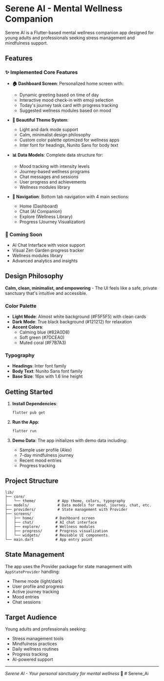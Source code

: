 # Serene AI - Mental Wellness Companion

Serene AI is a Flutter-based mental wellness companion app designed for young adults and professionals seeking stress management and mindfulness support.

## Features

### ✨ Implemented Core Features

- **🏠 Dashboard Screen**: Personalized home screen with:
  - Dynamic greeting based on time of day
  - Interactive mood check-in with emoji selection
  - Today's journey task card with progress tracking
  - Suggested wellness modules based on mood

- **🎨 Beautiful Theme System**: 
  - Light and dark mode support
  - Calm, minimalist design philosophy
  - Custom color palette optimized for wellness apps
  - Inter font for headings, Nunito Sans for body text

- **📊 Data Models**: Complete data structure for:
  - Mood tracking with intensity levels
  - Journey-based wellness programs
  - Chat messages and sessions
  - User progress and achievements
  - Wellness modules library

- **📱 Navigation**: Bottom tab navigation with 4 main sections:
  - Home (Dashboard)
  - Chat (AI Companion)
  - Explore (Wellness Library)
  - Progress (Journey Visualization)

### 🚧 Coming Soon

- AI Chat Interface with voice support
- Visual Zen Garden progress tracker
- Wellness modules library
- Advanced analytics and insights

## Design Philosophy

**Calm, clean, minimalist, and empowering** - The UI feels like a safe, private sanctuary that's intuitive and accessible.

### Color Palette

- **Light Mode**: Almost white background (#F5F5F5) with clean cards
- **Dark Mode**: True black background (#121212) for relaxation
- **Accent Colors**: 
  - Calming blue (#82A0D8)
  - Soft green (#7DCEA0) 
  - Muted coral (#F7B7A3)

### Typography

- **Headings**: Inter font family
- **Body Text**: Nunito Sans font family
- **Base Size**: 16px with 1.6 line height

## Getting Started

1. **Install Dependencies**:
   ```bash
   flutter pub get
   ```

2. **Run the App**:
   ```bash
   flutter run
   ```

3. **Demo Data**: The app initializes with demo data including:
   - Sample user profile (Alex)
   - 7-day mindfulness journey
   - Recent mood entries
   - Progress tracking

## Project Structure

```
lib/
├── core/
│   └── theme/          # App theme, colors, typography
├── models/             # Data models for mood, journey, chat, etc.
├── providers/          # State management with Provider
├── screens/
│   ├── home/          # Dashboard screen
│   ├── chat/          # AI chat interface
│   ├── explore/       # Wellness modules
│   ├── progress/      # Progress visualization
│   └── widgets/       # Reusable UI components
└── main.dart          # App entry point
```

## State Management

The app uses the Provider package for state management with `AppStateProvider` handling:
- Theme mode (light/dark)
- User profile and progress
- Active journey tracking
- Mood entries
- Chat sessions

## Target Audience

Young adults and professionals seeking:
- Stress management tools
- Mindfulness practices
- Daily wellness routines
- Progress tracking
- AI-powered support

---

*Serene AI - Your personal sanctuary for mental wellness* 🌱
#   S e r e n e _ A i  
 